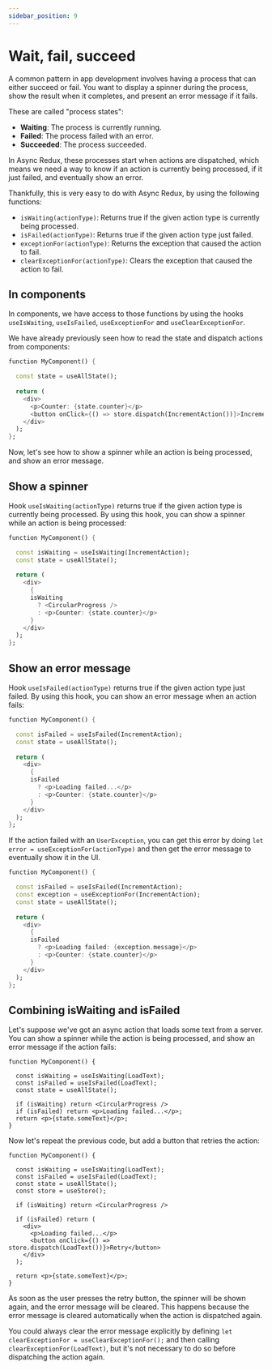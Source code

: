 ```yaml
---
sidebar_position: 9
---
```


# Wait, fail, succeed

A common pattern in app development involves having a process that can either succeed or fail.
You want to display a spinner during the process, show the result when it completes,
and present an error message if it fails.

These are called "process states":

* **Waiting**: The process is currently running.
* **Failed**: The process failed with an error.
* **Succeeded**: The process succeeded.

In Async Redux, these processes start when actions are dispatched, which means we need a way to
know if an action is currently being processed, if it just failed, and eventually show an error.

Thankfully, this is very easy to do with Async Redux, by using the following functions:

* `isWaiting(actionType)`: Returns true if the given action type is currently being processed.
* `isFailed(actionType)`: Returns true if the given action type just failed.
* `exceptionFor(actionType)`: Returns the exception that caused the action to fail.
* `clearExceptionFor(actionType)`: Clears the exception that caused the action to fail.

## In components

In components, we have access to those functions by using the
hooks `useIsWaiting`, `useIsFailed`, `useExceptionFor` and `useClearExceptionFor`.

We have already previously seen how to read the state and dispatch actions from components:

```dart    
function MyComponent() {

  const state = useAllState(); 
  
  return (
    <div>
      <p>Counter: {state.counter}</p>
      <button onClick={() => store.dispatch(IncrementAction())}>Increment</button>
    </div>
  );
};
```

Now, let's see how to show a spinner while an action is being processed, and show an error message.

## Show a spinner

Hook `useIsWaiting(actionType)` returns true if the given action type is currently being
processed. By using this hook, you can show a spinner while an action is being processed:

```dart
function MyComponent() {

  const isWaiting = useIsWaiting(IncrementAction);
  const state = useAllState(); 
    
  return (
    <div>
      {
      isWaiting 
        ? <CircularProgress /> 
        : <p>Counter: {state.counter}</p>
      }
    </div>
  );
};
```

## Show an error message

Hook `useIsFailed(actionType)` returns true if the given action type just failed.
By using this hook, you can show an error message when an action fails:

```dart
function MyComponent() {

  const isFailed = useIsFailed(IncrementAction);
  const state = useAllState(); 
    
  return (
    <div>
      {
      isFailed 
        ? <p>Loading failed...</p> 
        : <p>Counter: {state.counter}</p>
      }
    </div>
  );
};
```

If the action failed with an `UserException`, you can get this error by doing
`let error = useExceptionFor(actionType)` and then get the error message
to eventually show it in the UI.

```dart
function MyComponent() {

  const isFailed = useIsFailed(IncrementAction);
  const exception = useExceptionFor(IncrementAction);
  const state = useAllState(); 
    
  return (
    <div>
      {
      isFailed 
        ? <p>Loading failed: {exception.message}</p>
        : <p>Counter: {state.counter}</p>
      }
    </div>
  );
};
```

## Combining isWaiting and isFailed

Let's suppose we've got an async action that loads some text from a server.
You can show a spinner while the action is being processed,
and show an error message if the action fails:

```tsx
function MyComponent() {

  const isWaiting = useIsWaiting(LoadText); 
  const isFailed = useIsFailed(LoadText);  
  const state = useAllState();  
  
  if (isWaiting) return <CircularProgress />
  if (isFailed) return <p>Loading failed...</p>;
  return <p>{state.someText}</p>;
}
```

Now let's repeat the previous code, but add a button that retries the action:

```tsx
function MyComponent() {

  const isWaiting = useIsWaiting(LoadText); 
  const isFailed = useIsFailed(LoadText);  
  const state = useAllState();  
  const store = useStore();
  
  if (isWaiting) return <CircularProgress />
  
  if (isFailed) return (
    <div>
      <p>Loading failed...</p>
      <button onClick={() => store.dispatch(LoadText())}>Retry</button>    
    </div>
  );
  
  return <p>{state.someText}</p>;
}
```

As soon as the user presses the retry button, the spinner will be shown again, and the
error message will be cleared. This happens because the error message is cleared automatically
when the action is dispatched again.

You could always clear the error message explicitly by defining
`let clearExceptionFor = useClearExceptionFor();` and then calling `clearExceptionFor(LoadText)`,
but it's not necessary to do so before dispatching the action again.
